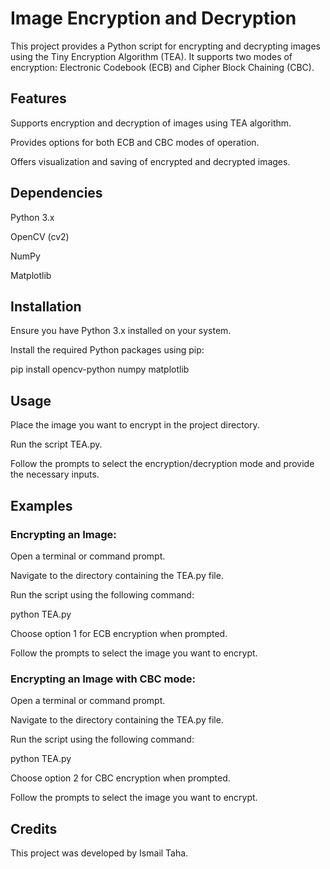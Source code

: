 # Image Encryption and Decryption

This project provides a Python script for encrypting and decrypting images using the Tiny Encryption Algorithm (TEA). It supports two modes of encryption: Electronic Codebook (ECB) and Cipher Block Chaining (CBC).

## Features

Supports encryption and decryption of images using TEA algorithm.

Provides options for both ECB and CBC modes of operation.

Offers visualization and saving of encrypted and decrypted images.

## Dependencies
Python 3.x

OpenCV (cv2)

NumPy

Matplotlib

## Installation
Ensure you have Python 3.x installed on your system.

Install the required Python packages using pip:

pip install opencv-python numpy matplotlib

## Usage
Place the image you want to encrypt in the project directory.

Run the script TEA.py.

Follow the prompts to select the encryption/decryption mode and provide the necessary inputs.

## Examples

### Encrypting an Image:

Open a terminal or command prompt.

Navigate to the directory containing the TEA.py file.

Run the script using the following command:

python TEA.py

Choose option 1 for ECB encryption when prompted.

Follow the prompts to select the image you want to encrypt.

### Encrypting an Image with CBC mode:

Open a terminal or command prompt.

Navigate to the directory containing the TEA.py file.

Run the script using the following command:

python TEA.py

Choose option 2 for CBC encryption when prompted.

Follow the prompts to select the image you want to encrypt.

## Credits

This project was developed by Ismail Taha.
